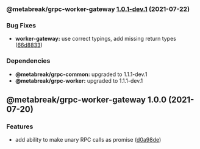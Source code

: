 ### @metabreak/grpc-worker-gateway [1.0.1-dev.1](https://github.com/metabreak/grpc-lib/compare/@metabreak/grpc-worker-gateway@1.0.0...@metabreak/grpc-worker-gateway@1.0.1-dev.1) (2021-07-22)

### Bug Fixes

- **worker-gateway:** use correct typings, add missing return types ([66d8833](https://github.com/metabreak/grpc-lib/commit/66d883309aaa10876f8bb87c6433b84f0c2020b7))

### Dependencies

- **@metabreak/grpc-common:** upgraded to 1.1.1-dev.1
- **@metabreak/grpc-worker:** upgraded to 1.1.1-dev.1

## @metabreak/grpc-worker-gateway 1.0.0 (2021-07-20)

### Features

- add ability to make unary RPC calls as promise ([d0a98de](https://github.com/metabreak/grpc-lib/commit/d0a98de22376fef37071f875a657979dcef7ffc9))
